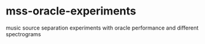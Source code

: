 # mss-oracle-experiments
music source separation experiments with oracle performance and different spectrograms
